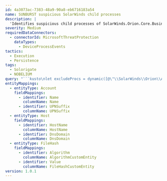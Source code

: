 ```yaml
---
id: 4a3073ac-7383-48a9-90a8-eb6716183a54
name: SUNBURST suspicious SolarWinds child processes
description: |
  'Identifies suspicious child processes of SolarWinds.Orion.Core.BusinessLayer.dll that may be evidence of the SUNBURST backdoor'
severity: Medium
requiredDataConnectors:
  - connectorId: MicrosoftThreatProtection
    dataTypes:
      - DeviceProcessEvents
tactics:
  - Execution
  - Persistence
tags:
  - Solorigate
  - NOBELIUM
query: "```kusto\nlet excludeProcs = dynamic([@\"\\SolarWinds\\Orion\\APM\\APMServiceControl.exe\", @\"\\SolarWinds\\Orion\\ExportToPDFCmd.Exe\", @\"\\SolarWinds.Credentials\\SolarWinds.Credentials.Orion.WebApi.exe\", @\"\\SolarWinds\\Orion\\Topology\\SolarWinds.Orion.Topology.Calculator.exe\", @\"\\SolarWinds\\Orion\\Database-Maint.exe\", @\"\\SolarWinds.Orion.ApiPoller.Service\\SolarWinds.Orion.ApiPoller.Service.exe\", @\"\\Windows\\SysWOW64\\WerFault.exe\"]);\nDeviceProcessEvents\n| where InitiatingProcessFileName =~ \"solarwinds.businesslayerhost.exe\"\n| where not(FolderPath has_any (excludeProcs))\n| extend\n    timestamp = TimeGenerated,\n    AccountCustomEntity = iff(isnotempty(InitiatingProcessAccountUpn), InitiatingProcessAccountUpn, InitiatingProcessAccountName),\n    HostName = tostring(split(DeviceName, '.', 0)[0]), DnsDomain = tostring(strcat_array(array_slice(split(DeviceName, '.'), 1, -1), '.')),\n    AlgorithmCustomEntity = \"MD5\",FileHashCustomEntity = MD5\n|extend Name = tostring(split(AccountCustomEntity, '@', 0)[0]), UPNSuffix = tostring(split(AccountCustomEntity, '@', 1)[0])    \n| extend Account_0_Name = Name\n| extend Account_0_UPNSuffix = UPNSuffix\n| extend Host_0_HostName = HostName\n| extend Host_0_DnsDomain = DnsDomain \n| extend FileHash_0_Algorithm = AlgorithmCustomEntity\n| extend FileHash_0_Value = FileHashCustomEntity \n```"
entityMappings:
  - entityType: Account
    fieldMappings:
      - identifier: Name
        columnName: Name
      - identifier: UPNSuffix
        columnName: UPNSuffix
  - entityType: Host
    fieldMappings:
      - identifier: HostName
        columnName: HostName
      - identifier: DnsDomain
        columnName: DnsDomain
  - entityType: FileHash
    fieldMappings:
      - identifier: Algorithm
        columnName: AlgorithmCustomEntity
      - identifier: Value
        columnName: FileHashCustomEntity
version: 1.0.1
---
```


